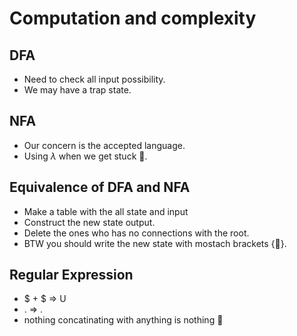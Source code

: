 # Computation and complexity

## DFA

 * Need to check all input possibility. 
 * We may have a trap state.

## NFA 

* Our concern is the accepted language.
* Using $\lambda$ when we get stuck 🤪.

## Equivalence of DFA and NFA

* Make a table with the all state and input
* Construct the new state output.
* Delete the ones who has no connections with the root.
* BTW you should write the new state with mostach brackets {🐸}.

## Regular Expression

* $ + $ => U
* . => .
* nothing concatinating with anything is nothing 🧐 